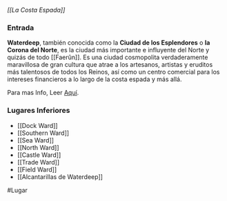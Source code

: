 *[[La Costa Espada]]*

### Entrada
**Waterdeep**, también conocida como la **Ciudad de los Esplendores** o **la Corona del Norte**, es la ciudad más importante e influyente del Norte y quizás de todo [[Faerûn]]. Es una ciudad cosmopolita verdaderamente maravillosa de gran cultura que atrae a los artesanos, artistas y eruditos más talentosos de todos los Reinos, así como un centro comercial para los intereses financieros a lo largo de la costa espada y más allá.

Para mas Info, Leer [Aquí](https://forgottenrealms.fandom.com/wiki/Waterdeep).

### Lugares Inferiores
- [[Dock Ward]]
- [[Southern Ward]]
- [[Sea Ward]]
- [[North Ward]]
- [[Castle Ward]]
- [[Trade Ward]]
- [[Field Ward]]
- [[Alcantarillas de Waterdeep]]

#Lugar 